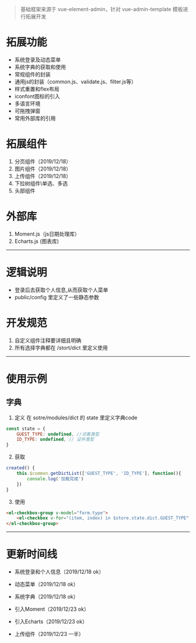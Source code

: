 > 基础框架来源于 vue-element-admin，针对 vue-admin-template 模板进行拓展开发

# 拓展功能
* 系统登录及动态菜单
* 系统字典的获取和使用
* 常规组件的封装
* 通用js的封装（common.js、validate.js、filter.js等）
* 样式重置和flex布局
* iconfont图标的引入
* 多语言环境
* 可拖拽弹窗
* 常用外部库的引用

# 拓展组件
1. 分页组件（2019/12/18）
2. 图片组件（2019/12/18）
3. 上传组件（2019/12/18）
4. 下拉树组件\单选、多选
5. 头部组件

# 外部库
1. Moment.js（js日期处理库）
2. Echarts.js (图表库)

----------------------------------------------------------------------------------

# 逻辑说明
* 登录后去获取个人信息,从而获取个人菜单
* public/config 里定义了一些静态参数

# 开发规范
1. 自定义组件注释要详细且明确
2. 所有选择字典都在 /stort/dict 里定义使用

----------------------------------------------------------------------------------

# 使用示例
## 字典
1. 定义
在 sotre/modules/dict 的 state 里定义字典code
```js
const state = {
    GUEST_TYPE: undefined, //访客类型
    ID_TYPE: undefined, // 证件类型
}
```

2. 获取
```js
created() {
    this.$common.getDictList(['GUEST_TYPE', 'ID_TYPE'], function(){
        console.log('加载完成')
    })
}
```

3. 使用
```html
<el-checkbox-group v-model="form.type">
    <el-checkbox v-for="(item, index) in $store.state.dict.GUEST_TYPE" :key="index" :label="item.label" name="type" />
</el-checkbox-group>
```

----------------------------------------------------------------------------------

# 更新时间线
* 系统登录和个人信息（2019/12/18 ok）
* 动态菜单（2019/12/18 ok）
* 系统字典（2019/12/18 ok）

* 引入Moment（2019/12/23 ok）
* 引入Echarts（2019/12/23 ok）
* 上传组件（2019/12/23 一半）